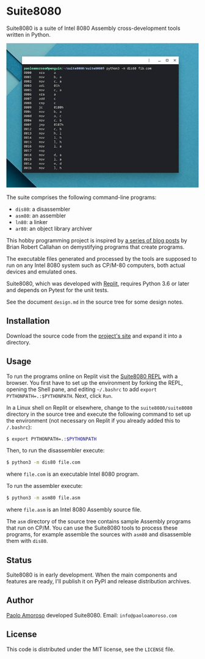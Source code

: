 # Suite8080

Suite8080 is a suite of Intel 8080 Assembly cross-development tools written in Python.

![Disassembler output](suite8080.jpg)

The suite comprises the following command-line programs:

* `dis80`: a disassembler
* `asm80`: an assembler
* `ln80`: a linker
* `ar80`: an object library archiver

This hobby programming project is inspired by [a series of blog posts](https://briancallahan.net/blog/20210407.html) by Brian Robert Callahan on demystifying programs that create programs.

The executable files generated and processed by the tools are supposed to run on any Intel 8080 system such as CP/M-80 computers, both actual devices and emulated ones.

Suite8080, which was developed with [Replit](https://replit.com), requires Python 3.6 or later and depends on Pytest for the unit tests.

See the document `design.md` in the source tree for some design notes.


## Installation

Download the source code from the [project's site](https://github.com/pamoroso/suite8080) and expand it into a directory.


## Usage

To run the programs online on Replit visit the [Suite8080 REPL](https://replit.com/@PaoloAmoroso/suite8080) with a browser. You first have to set up the environment by forking the REPL, opening the Shell pane, and editing `~/.bashrc` to add `export PYTHONPATH=.:$PYTHONPATH`. Next, click `Run`.

In a Linux shell on Replit or elsewhere, change to the `suite8080/suite8080` directory in the source tree and execute the following command to set up the environment (not necessary on Replit if you already added this to `/.bashrc`):
```bash
$ export PYTHONPATH=.:$PYTHONPATH
```
Then, to run the disassembler execute:

```bash
$ python3 -m dis80 file.com
```

where `file.com` is an executable Intel 8080 program.

To run the assembler execute:
```bash
$ python3 -m asm80 file.asm
```
where `file.asm` is an Intel 8080 Assembly source file.

The `asm` directory of the source tree contains sample Assembly programs that run on CP/M. You can use the Suite8080 tools to process these programs, for example assemble the sources with `asm80` and disassemble them with `dis80`.


## Status

Suite8080 is in early development. When the main components and features are ready, I'll publish it on PyPI and release distribution archives.


## Author

[Paolo Amoroso](https://www.paoloamoroso.com/) developed Suite8080. Email: `info@paoloamoroso.com`


## License

This code is distributed under the MIT license, see the `LICENSE` file.
